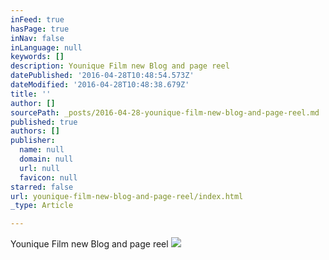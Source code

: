 ```yaml
---
inFeed: true
hasPage: true
inNav: false
inLanguage: null
keywords: []
description: Younique Film new Blog and page reel
datePublished: '2016-04-28T10:48:54.573Z'
dateModified: '2016-04-28T10:48:38.679Z'
title: ''
author: []
sourcePath: _posts/2016-04-28-younique-film-new-blog-and-page-reel.md
published: true
authors: []
publisher:
  name: null
  domain: null
  url: null
  favicon: null
starred: false
url: younique-film-new-blog-and-page-reel/index.html
_type: Article

---
```

Younique Film new Blog and page reel
![](https://the-grid-user-content.s3-us-west-2.amazonaws.com/74f16d89-0158-4355-84b5-ad34f4872bf9.jpg)